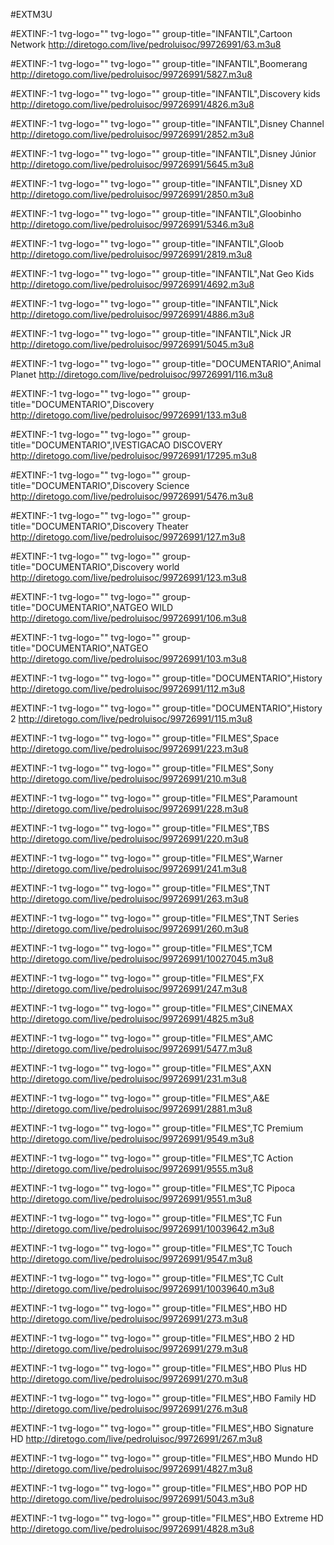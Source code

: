 #EXTM3U

#EXTINF:-1 tvg-logo="" tvg-logo="" group-title="INFANTIL",Cartoon Network
http://diretogo.com/live/pedroluisoc/99726991/63.m3u8

#EXTINF:-1 tvg-logo="" tvg-logo="" group-title="INFANTIL",Boomerang 
http://diretogo.com/live/pedroluisoc/99726991/5827.m3u8

#EXTINF:-1 tvg-logo="" tvg-logo="" group-title="INFANTIL",Discovery kids
http://diretogo.com/live/pedroluisoc/99726991/4826.m3u8

#EXTINF:-1 tvg-logo="" tvg-logo="" group-title="INFANTIL",Disney Channel
http://diretogo.com/live/pedroluisoc/99726991/2852.m3u8

#EXTINF:-1 tvg-logo="" tvg-logo="" group-title="INFANTIL",Disney Júnior
http://diretogo.com/live/pedroluisoc/99726991/5645.m3u8

#EXTINF:-1 tvg-logo="" tvg-logo="" group-title="INFANTIL",Disney XD
http://diretogo.com/live/pedroluisoc/99726991/2850.m3u8

#EXTINF:-1 tvg-logo="" tvg-logo="" group-title="INFANTIL",Gloobinho
http://diretogo.com/live/pedroluisoc/99726991/5346.m3u8

#EXTINF:-1 tvg-logo="" tvg-logo="" group-title="INFANTIL",Gloob
http://diretogo.com/live/pedroluisoc/99726991/2819.m3u8

#EXTINF:-1 tvg-logo="" tvg-logo="" group-title="INFANTIL",Nat Geo Kids
http://diretogo.com/live/pedroluisoc/99726991/4692.m3u8

#EXTINF:-1 tvg-logo="" tvg-logo="" group-title="INFANTIL",Nick
http://diretogo.com/live/pedroluisoc/99726991/4886.m3u8

#EXTINF:-1 tvg-logo="" tvg-logo="" group-title="INFANTIL",Nick JR 
http://diretogo.com/live/pedroluisoc/99726991/5045.m3u8

#EXTINF:-1 tvg-logo="" tvg-logo="" group-title="DOCUMENTARIO",Animal Planet 
http://diretogo.com/live/pedroluisoc/99726991/116.m3u8


#EXTINF:-1 tvg-logo="" tvg-logo="" group-title="DOCUMENTARIO",Discovery
http://diretogo.com/live/pedroluisoc/99726991/133.m3u8

#EXTINF:-1 tvg-logo="" tvg-logo="" group-title="DOCUMENTARIO",IVESTIGACAO DISCOVERY 
http://diretogo.com/live/pedroluisoc/99726991/17295.m3u8

#EXTINF:-1 tvg-logo="" tvg-logo="" group-title="DOCUMENTARIO",Discovery Science
http://diretogo.com/live/pedroluisoc/99726991/5476.m3u8

#EXTINF:-1 tvg-logo="" tvg-logo="" group-title="DOCUMENTARIO",Discovery Theater 
http://diretogo.com/live/pedroluisoc/99726991/127.m3u8

#EXTINF:-1 tvg-logo="" tvg-logo="" group-title="DOCUMENTARIO",Discovery world
http://diretogo.com/live/pedroluisoc/99726991/123.m3u8

#EXTINF:-1 tvg-logo="" tvg-logo="" group-title="DOCUMENTARIO",NATGEO WILD
http://diretogo.com/live/pedroluisoc/99726991/106.m3u8

#EXTINF:-1 tvg-logo="" tvg-logo="" group-title="DOCUMENTARIO",NATGEO
http://diretogo.com/live/pedroluisoc/99726991/103.m3u8

#EXTINF:-1 tvg-logo="" tvg-logo="" group-title="DOCUMENTARIO",History 
http://diretogo.com/live/pedroluisoc/99726991/112.m3u8

#EXTINF:-1 tvg-logo="" tvg-logo="" group-title="DOCUMENTARIO",History 2
http://diretogo.com/live/pedroluisoc/99726991/115.m3u8

#EXTINF:-1 tvg-logo="" tvg-logo="" group-title="FILMES",Space
http://diretogo.com/live/pedroluisoc/99726991/223.m3u8

#EXTINF:-1 tvg-logo="" tvg-logo="" group-title="FILMES",Sony
http://diretogo.com/live/pedroluisoc/99726991/210.m3u8

#EXTINF:-1 tvg-logo="" tvg-logo="" group-title="FILMES",Paramount
http://diretogo.com/live/pedroluisoc/99726991/228.m3u8

#EXTINF:-1 tvg-logo="" tvg-logo="" group-title="FILMES",TBS
http://diretogo.com/live/pedroluisoc/99726991/220.m3u8

#EXTINF:-1 tvg-logo="" tvg-logo="" group-title="FILMES",Warner
http://diretogo.com/live/pedroluisoc/99726991/241.m3u8

#EXTINF:-1 tvg-logo="" tvg-logo="" group-title="FILMES",TNT
http://diretogo.com/live/pedroluisoc/99726991/263.m3u8

#EXTINF:-1 tvg-logo="" tvg-logo="" group-title="FILMES",TNT Series
http://diretogo.com/live/pedroluisoc/99726991/260.m3u8

#EXTINF:-1 tvg-logo="" tvg-logo="" group-title="FILMES",TCM
http://diretogo.com/live/pedroluisoc/99726991/10027045.m3u8

#EXTINF:-1 tvg-logo="" tvg-logo="" group-title="FILMES",FX
http://diretogo.com/live/pedroluisoc/99726991/247.m3u8

#EXTINF:-1 tvg-logo="" tvg-logo="" group-title="FILMES",CINEMAX
http://diretogo.com/live/pedroluisoc/99726991/4825.m3u8

#EXTINF:-1 tvg-logo="" tvg-logo="" group-title="FILMES",AMC
http://diretogo.com/live/pedroluisoc/99726991/5477.m3u8

#EXTINF:-1 tvg-logo="" tvg-logo="" group-title="FILMES",AXN
http://diretogo.com/live/pedroluisoc/99726991/231.m3u8

#EXTINF:-1 tvg-logo="" tvg-logo="" group-title="FILMES",A&E
http://diretogo.com/live/pedroluisoc/99726991/2881.m3u8

#EXTINF:-1 tvg-logo="" tvg-logo="" group-title="FILMES",TC Premium
http://diretogo.com/live/pedroluisoc/99726991/9549.m3u8

#EXTINF:-1 tvg-logo="" tvg-logo="" group-title="FILMES",TC Action 
http://diretogo.com/live/pedroluisoc/99726991/9555.m3u8

#EXTINF:-1 tvg-logo="" tvg-logo="" group-title="FILMES",TC Pipoca 
http://diretogo.com/live/pedroluisoc/99726991/9551.m3u8

#EXTINF:-1 tvg-logo="" tvg-logo="" group-title="FILMES",TC Fun 
http://diretogo.com/live/pedroluisoc/99726991/10039642.m3u8

#EXTINF:-1 tvg-logo="" tvg-logo="" group-title="FILMES",TC Touch 
http://diretogo.com/live/pedroluisoc/99726991/9547.m3u8

#EXTINF:-1 tvg-logo="" tvg-logo="" group-title="FILMES",TC Cult 
http://diretogo.com/live/pedroluisoc/99726991/10039640.m3u8


#EXTINF:-1 tvg-logo="" tvg-logo="" group-title="FILMES",HBO HD
http://diretogo.com/live/pedroluisoc/99726991/273.m3u8

#EXTINF:-1 tvg-logo="" tvg-logo="" group-title="FILMES",HBO 2 HD
http://diretogo.com/live/pedroluisoc/99726991/279.m3u8

#EXTINF:-1 tvg-logo="" tvg-logo="" group-title="FILMES",HBO Plus HD
http://diretogo.com/live/pedroluisoc/99726991/270.m3u8

#EXTINF:-1 tvg-logo="" tvg-logo="" group-title="FILMES",HBO Family HD
http://diretogo.com/live/pedroluisoc/99726991/276.m3u8

#EXTINF:-1 tvg-logo="" tvg-logo="" group-title="FILMES",HBO Signature HD
http://diretogo.com/live/pedroluisoc/99726991/267.m3u8

#EXTINF:-1 tvg-logo="" tvg-logo="" group-title="FILMES",HBO Mundo HD
http://diretogo.com/live/pedroluisoc/99726991/4827.m3u8

#EXTINF:-1 tvg-logo="" tvg-logo="" group-title="FILMES",HBO POP HD
http://diretogo.com/live/pedroluisoc/99726991/5043.m3u8

#EXTINF:-1 tvg-logo="" tvg-logo="" group-title="FILMES",HBO Extreme HD
http://diretogo.com/live/pedroluisoc/99726991/4828.m3u8


